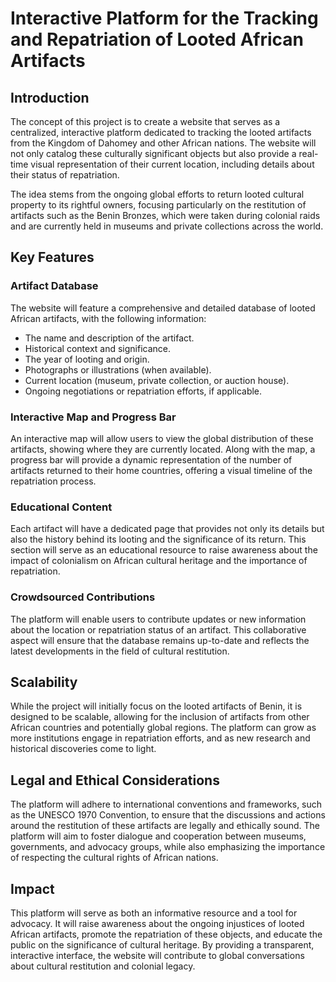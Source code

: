 # Interactive Platform for the Tracking and Repatriation of Looted African Artifacts

## Introduction
The concept of this project is to create a website that serves as a centralized, interactive platform dedicated to tracking the looted artifacts from the Kingdom of Dahomey and other African nations. The website will not only catalog these culturally significant objects but also provide a real-time visual representation of their current location, including details about their status of repatriation.

The idea stems from the ongoing global efforts to return looted cultural property to its rightful owners, focusing particularly on the restitution of artifacts such as the Benin Bronzes, which were taken during colonial raids and are currently held in museums and private collections across the world.

## Key Features

### Artifact Database
The website will feature a comprehensive and detailed database of looted African artifacts, with the following information:
- The name and description of the artifact.
- Historical context and significance.
- The year of looting and origin.
- Photographs or illustrations (when available).
- Current location (museum, private collection, or auction house).
- Ongoing negotiations or repatriation efforts, if applicable.

### Interactive Map and Progress Bar
An interactive map will allow users to view the global distribution of these artifacts, showing where they are currently located. Along with the map, a progress bar will provide a dynamic representation of the number of artifacts returned to their home countries, offering a visual timeline of the repatriation process.

### Educational Content
Each artifact will have a dedicated page that provides not only its details but also the history behind its looting and the significance of its return. This section will serve as an educational resource to raise awareness about the impact of colonialism on African cultural heritage and the importance of repatriation.

### Crowdsourced Contributions
The platform will enable users to contribute updates or new information about the location or repatriation status of an artifact. This collaborative aspect will ensure that the database remains up-to-date and reflects the latest developments in the field of cultural restitution.

## Scalability
While the project will initially focus on the looted artifacts of Benin, it is designed to be scalable, allowing for the inclusion of artifacts from other African countries and potentially global regions. The platform can grow as more institutions engage in repatriation efforts, and as new research and historical discoveries come to light.

## Legal and Ethical Considerations
The platform will adhere to international conventions and frameworks, such as the UNESCO 1970 Convention, to ensure that the discussions and actions around the restitution of these artifacts are legally and ethically sound. The platform will aim to foster dialogue and cooperation between museums, governments, and advocacy groups, while also emphasizing the importance of respecting the cultural rights of African nations.

## Impact
This platform will serve as both an informative resource and a tool for advocacy. It will raise awareness about the ongoing injustices of looted African artifacts, promote the repatriation of these objects, and educate the public on the significance of cultural heritage. By providing a transparent, interactive interface, the website will contribute to global conversations about cultural restitution and colonial legacy.